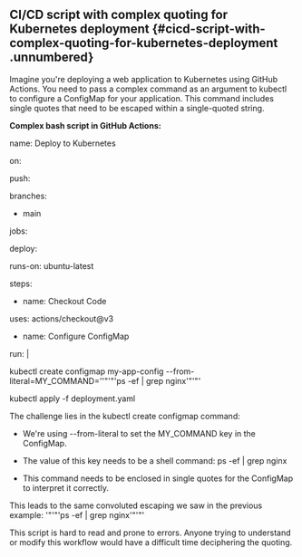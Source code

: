 ﻿## **CI/CD script with complex quoting for Kubernetes deployment** {#cicd-script-with-complex-quoting-for-kubernetes-deployment .unnumbered}

Imagine you\'re deploying a web application to Kubernetes using GitHub Actions. You need to pass a complex command as an argument to kubectl to configure a ConfigMap for your application. This command includes single quotes that need to be escaped within a single-quoted string.

**Complex bash script in GitHub Actions:**

name: Deploy to Kubernetes

on:

push:

branches:

- main

jobs:

deploy:

runs-on: ubuntu-latest

steps:

- name: Checkout Code

uses: actions/checkout@v3

- name: Configure ConfigMap

run: \|

kubectl create configmap my-app-config \--from-literal=MY_COMMAND=\'\'\"\'\"\'ps -ef \| grep nginx\'\"\'\"\'

kubectl apply -f deployment.yaml

The challenge lies in the kubectl create configmap command:

- We\'re using \--from-literal to set the MY_COMMAND key in the ConfigMap.

- The value of this key needs to be a shell command: ps -ef \| grep nginx

- This command needs to be enclosed in single quotes for the ConfigMap to interpret it correctly.

This leads to the same convoluted escaping we saw in the previous example: \'\"\'\"\'ps -ef \| grep nginx\'\"\'\"\'

This script is hard to read and prone to errors. Anyone trying to understand or modify this workflow would have a difficult time deciphering the quoting.
